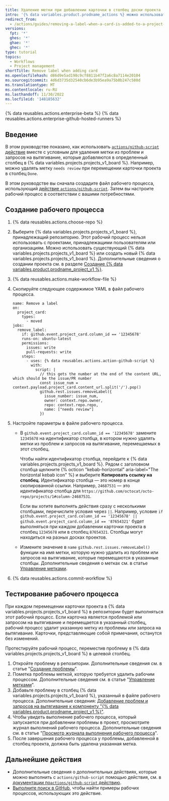 ```yaml
---
title: Удаление метки при добавлении карточки в столбец доски проекта
intro: '{% data variables.product.prodname_actions %} можно использовать для автоматического удаления метки при добавлении проблемы или запроса на вытягивание в определенный столбец в {% data variables.projects.projects_v1_board %}.'
redirect_from:
  - /actions/guides/removing-a-label-when-a-card-is-added-to-a-project-board-column
versions:
  fpt: '*'
  ghes: '*'
  ghae: '*'
  ghec: '*'
type: tutorial
topics:
  - Workflows
  - Project management
shortTitle: Remove label when adding card
ms.openlocfilehash: d86d9e5ad198c9cf8811b47f2a6c8a7114e20104
ms.sourcegitcommit: 4d6d3735d32540cb6de3b95ea9a75b8b247c580d
ms.translationtype: MT
ms.contentlocale: ru-RU
ms.lasthandoff: 11/30/2022
ms.locfileid: '148185632'
---
```

{% data reusables.actions.enterprise-beta %} {% data reusables.actions.enterprise-github-hosted-runners %}

## Введение

В этом руководстве показано, как использовать [`actions/github-script` действие](https://github.com/marketplace/actions/github-script) вместе с условным для удаления метки из проблем и запросов на вытягивание, которые добавляются в определенный столбец в {% data variables.projects.projects_v1_board %}. Например, можно удалять метку `needs review` при перемещении карточки проекта в столбец `Done`.

В этом руководстве вы сначала создадите файл рабочего процесса, использующий [действие `actions/github-script`](https://github.com/marketplace/actions/github-script). Затем вы настроите рабочий процесс в соответствии с вашими потребностями.

## Создание рабочего процесса

1. {% data reusables.actions.choose-repo %}
2. Выберите {% data variables.projects.projects_v1_board %}, принадлежащий репозиторию. Этот рабочий процесс нельзя использовать с проектами, принадлежащими пользователям или организациям. Можно использовать существующий {% data variables.projects.projects_v1_board %} или создать новый {% data variables.projects.projects_v1_board %}. Дополнительные сведения о создании проекта см. в разделе [Создание {% data variables.product.prodname_project_v1 %}](/github/managing-your-work-on-github/creating-a-project-board).
3. {% data reusables.actions.make-workflow-file %}
4. Скопируйте следующее содержимое YAML в файл рабочего процесса.

    ```yaml{:copy}
    name: Remove a label
    on:
      project_card:
        types:
          - moved
    jobs:
      remove_label:
        if: github.event.project_card.column_id == '12345678'
        runs-on: ubuntu-latest
        permissions:
          issues: write
          pull-requests: write
        steps:
          - uses: {% data reusables.actions.action-github-script %}
            with:
              script: |
                // this gets the number at the end of the content URL, which should be the issue/PR number
                const issue_num = context.payload.project_card.content_url.split('/').pop()
                github.rest.issues.removeLabel({
                  issue_number: issue_num,
                  owner: context.repo.owner,
                  repo: context.repo.repo,
                  name: ["needs review"]
                })
    ```

5. Настройте параметры в файле рабочего процесса.
   - В `github.event.project_card.column_id == '12345678'` замените `12345678` на идентификатор столбца, в котором нужно удалять метки из проблем и запросов на вытягивание, перемещаемых в этот столбец.

     Чтобы найти идентификатор столбца, перейдите к {% data variables.projects.projects_v1_board %}. Рядом с заголовком столбца щелкните {% octicon "kebab-horizontal" aria-label="The horizontal kebab icon" %} и выберите **Копировать ссылку на столбец**. Идентификатор столбца — это номер в конце скопированной ссылки. Например, `24687531` — это идентификатор столбца для `https://github.com/octocat/octo-repo/projects/1#column-24687531`.

     Если вы хотите выполнять действия сразу с несколькими столбцами, перечислите условия через `||`. Например, условие `if github.event.project_card.column_id == '12345678' || github.event.project_card.column_id == '87654321'` будет выполняться при каждом добавлении карточки проекта в столбец `12345678` или в столбец `87654321`. Столбцы могут находиться на разных досках проектов.
   - Измените значение в `name` `github.rest.issues.removeLabel()` функции на имя метки, которую нужно удалить из проблем или запросов на вытягивание, которые перемещаются в указанные столбцы. Дополнительные сведения о метках см. в статье [Управление метками](/github/managing-your-work-on-github/managing-labels#applying-labels-to-issues-and-pull-requests).
6. {% data reusables.actions.commit-workflow %}

## Тестирование рабочего процесса

При каждом перемещении карточки проекта в {% data variables.projects.projects_v1_board %} в репозитории будет выполняться этот рабочий процесс. Если карточка является проблемой или запросом на вытягивание и перемещается в указанный столбец, рабочий процесс удалит указанную метку из проблемы или запроса на вытягивание. Карточки, представляющие собой примечания, останутся без изменений.

Протестируйте рабочий процесс, переместив проблему в {% data variables.projects.projects_v1_board %} в целевой столбец.

1. Откройте проблему в репозитории. Дополнительные сведения см. в статье "[Создание проблемы](/github/managing-your-work-on-github/creating-an-issue)".
2. Пометка проблемы меткой, которую требуется удалить рабочим процессом. Дополнительные сведения см. в статье "[Управление метками](/github/managing-your-work-on-github/managing-labels#applying-labels-to-issues-and-pull-requests)".
3. Добавьте проблему в столбец {% data variables.projects.projects_v1_board %}, указанный в файле рабочего процесса. Дополнительные сведения: [Добавление проблем и запросов на вытягивание к компоненту "{% data variables.product.prodname_project_v1 %}"](/github/managing-your-work-on-github/adding-issues-and-pull-requests-to-a-project-board).
4. Чтобы увидеть выполнение рабочего процесса, который запускается при добавлении проблемы в проект, просмотрите журнал выполнений рабочего процесса. Дополнительные сведения см. в статье "[Просмотр журнала выполнения рабочего процесса](/actions/managing-workflow-runs/viewing-workflow-run-history)".
5. После завершения рабочего процесса у проблемы, добавленной в столбец проекта, должна быть удалена указанная метка.

## Дальнейшие действия

- Дополнительные сведения о дополнительных действиях, которые можно выполнить с `actions/github-script` помощью действия, см. в [документации по`actions/github-script` действию](https://github.com/marketplace/actions/github-script).
- [Выполните поиск в GitHub](https://github.com/search?q=%22uses:+actions/github-script%22&type=code), чтобы найти примеры рабочих процессов, использующих это действие.
